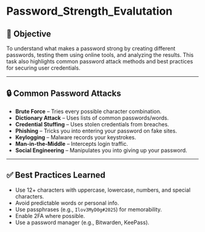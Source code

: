 # Password_Strength_Evalutation

## 🎯 Objective
To understand what makes a password strong by creating different passwords, testing them using online tools, and analyzing the results. This task also highlights common password attack methods and best practices for securing user credentials.

---

## 🔒 Common Password Attacks

- **Brute Force** – Tries every possible character combination.
- **Dictionary Attack** – Uses lists of common passwords/words.
- **Credential Stuffing** – Uses stolen credentials from breaches.
- **Phishing** – Tricks you into entering your password on fake sites.
- **Keylogging** – Malware records your keystrokes.
- **Man-in-the-Middle** – Intercepts login traffic.
- **Social Engineering** – Manipulates you into giving up your password.

---

## ✅ Best Practices Learned

- Use 12+ characters with uppercase, lowercase, numbers, and special characters.
- Avoid predictable words or personal info.
- Use passphrases (e.g., `Ilov3MyD0g#2025`) for memorability.
- Enable 2FA where possible.
- Use a password manager (e.g., Bitwarden, KeePass).
